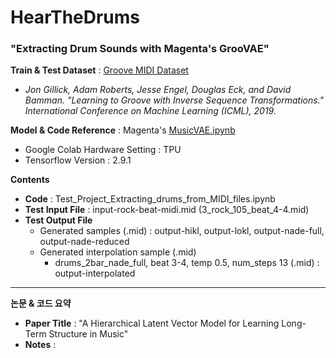 # HearTheDrums
### "Extracting Drum Sounds with Magenta's GrooVAE"

**Train & Test Dataset** : [Groove MIDI Dataset](https://magenta.tensorflow.org/datasets/groove)
 -  *Jon Gillick, Adam Roberts, Jesse Engel, Douglas Eck, and David Bamman. "Learning to Groove with Inverse Sequence Transformations." International Conference on Machine Learning (ICML), 2019.*


**Model & Code Reference** : Magenta's [MusicVAE.ipynb](https://colab.research.google.com/github/magenta/magenta-demos/blob/master/colab-notebooks/MusicVAE.ipynb)

- Google Colab Hardware Setting : TPU
- Tensorflow Version : 2.9.1

**Contents**
- **Code** : Test_Project_Extracting_drums_from_MIDI_files.ipynb
- **Test Input File** :  input-rock-beat-midi.mid  (3_rock_105_beat_4-4.mid)
- **Test Output File** 
   - Generated samples (.mid) : output-hikl, output-lokl, output-nade-full, output-nade-reduced
   - Generated interpolation sample (.mid)
      - drums_2bar_nade_full, beat 3-4, temp 0.5, num_steps 13 (.mid) :  output-interpolated

---

**논문 & 코드 요약**
- **Paper Title** : "A Hierarchical Latent Vector Model for Learning Long-Term Structure in Music"
- **Notes** : 
